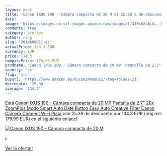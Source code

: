 ```yaml
---
layout: post
title: 'Canon IXUS 190 - Cámara compacta de 20 M al 25.38 % de descuento'
date: 
image: 'https://images-eu.ssl-images-amazon.com/images/I/41Fc82aBiLL._SL200_.jpg'
comments: true
category: ofertas
author: ring
slug: 'B01NAR8O1I-es'
actualPrice: 134.3 EUR
currency: EUR
price: 134.3
comparePrice: 179.99 EUR
prodname: 'Canon IXUS 190 - Cámara compacta de 20 MP  Pantalla de 2.7"  20x ZoomPlus  Modo Smart Auto  Date Button  Easy Auto  Creative Filter  Canon Camera Connect  WiFi  Plata'
country: 'es'
flag: '🇪🇸'
buyurl: 'https://www.amazon.es/dp/B01NAR8O1I/?tag=tolees-21'
descuento: '25.38'
average: '134.3'
---
```


Está [Canon IXUS 190 - Cámara compacta de 20 MP  Pantalla de 2.7"  20x ZoomPlus  Modo Smart Auto  Date Button  Easy Auto  Creative Filter  Canon Camera Connect  WiFi  Plata](https://www.amazon.es/dp/B01NAR8O1I/?tag=tolees-21) con 25.38 de descuento por 134.3 EUR (original: 179.99 EUR) en el siguiente enlace!

[![Canon IXUS 190 - Cámara compacta de 20 M](https://images-eu.ssl-images-amazon.com/images/I/41Fc82aBiLL._SL200_.jpg)](https://www.amazon.es/dp/B01NAR8O1I/?tag=tolees-21)

ℹ️:


[Ver la oferta!!](https://www.amazon.es/dp/B01NAR8O1I/?tag=tolees-21)
